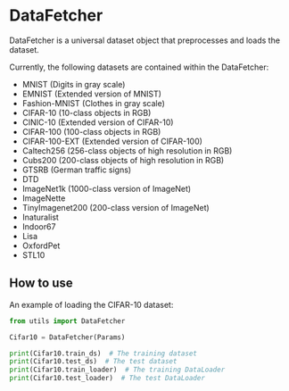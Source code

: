 # DataFetcher

DataFetcher is a universal dataset object that preprocesses and loads the dataset.

Currently, the following datasets are contained within the DataFetcher:

- MNIST (Digits in gray scale)
- EMNIST (Extended version of MNIST)
- Fashion-MNIST (Clothes in gray scale)
- CIFAR-10 (10-class objects in RGB)
- CINIC-10 (Extended version of CIFAR-10)
- CIFAR-100 (100-class objects in RGB)
- CIFAR-100-EXT (Extended version of CIFAR-100)
- Caltech256 (256-class objects of high resolution in RGB)
- Cubs200 (200-class objects of high resolution in RGB)
- GTSRB (German traffic signs)
- DTD
- ImageNet1k (1000-class version of ImageNet)
- ImageNette
- TinyImagenet200 (200-class version of ImageNet)
- Inaturalist
- Indoor67
- Lisa
- OxfordPet
- STL10

## How to use
An example of loading the CIFAR-10 dataset:
```py
from utils import DataFetcher

Cifar10 = DataFetcher(Params)

print(Cifar10.train_ds)  # The training dataset
print(Cifar10.test_ds)  # The test dataset
print(Cifar10.train_loader)  # The training DataLoader
print(Cifar10.test_loader)  # The test DataLoader
```